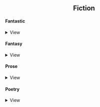 <h2 align="center">Fiction</h2>


#### Fantastic
<details>
    <summary>View</summary>

- [x] Мы (Замятин)`[224/224]`
- [x] Нейромант (Уильям Гибсон)`[232/232]`
- [x] Джонни Мнемоник (Уильям Гибсон)`[23/23]`
- [ ] Граф Ноль (Уильям Гибсон)`[0/260]`
- [ ] Мона Лиза овердрайв (Уильям Гибсон)`[0/272]`
- [ ] Пикник на обочине (Стругацкие)`[0/256]`
- [ ] Понедельник начинается в субботу (Стругацкие)`[0/320]`
- [ ] Трудно быть богом (Стругацкие)`[0/224]`
- [ ] Хищные вещи века (Стругацкие)`[0/256]`
- [ ] Облик грядущего (Уэллс Герберт Джордж)`[0/180]`
- [ ] Возвращение со звезд (Станислав Лем)`[0/320]`
- [ ] Эдем (Станислав Лем)`[0/320]`
- [ ] Куколки (Джон Уиндем)`[0/288]`
- [ ] День триффидов (Джон Уиндем)`[0/320]`
- [ ] Любовь в тумане будущего (Андрей Васильевич Марсов)`[0/18]`
- [x] Зона поражения (В.Орехов)`[416/416]`
- [x] Линия огня (В. Орехов)`[416/416]`
- [x] Дезертир (А.Степанов)`[320/320]`

</details>


#### Fantasy
<details>
    <summary>View</summary>

- [x] Игра престолов (Джордж Мартин)`[864/864]`
- [x] Мастер и Маргарита (Булгаков)`[416/416]`
- [x] Хоббит, или Туда и обратно (Толкин)`[310/310]`
- [ ] Облачный атлас (Митчелл)`[0/704]`
- [ ] Меч истины (Терри Гудкайнд)`[0/6952]`
    - [x] Первое правило волшебника`[836/836]`
    - [x] Камень Слёз`[982/982]`
    - [x] Защитники паствы`[623/623]`
    - [x] Храм Ветров`[528/528]`
    - [ ] Дух огня`[0/800]`
    - [ ] Вера падших`[0/557]`
    - [ ] Столпы Творения`[0/608]`
    - [ ] Голая империя`[0/672]`
    - [ ] Огненная цепь`[0/672]`
    - [ ] Призрак`[0/673]`

</details>

#### Prose
<details>
    <summary>View</summary>

- [x] Всадник без головы (Майн Рид)`[494/494]`
- [x] Мартин Иден (Джек Лондон)`[416/416]`
- [ ] Бесконечная шутка (Уоллес Д.Ф.)`[0/1280]`
- [ ] Улисс (Джеймс Джойс)`[0/730]`
- [ ] Поминки по Финнегану (Джеймс Джойс)`[0/600]`
- [ ] Радуга земного тяготения (Томас Пинчон)`[0/760]`
- [x] Над пропастью во ржи (Джером Сэлинджер)`[190/190]`
- [x] Человек, который смеялся (Джером Сэлинджер)`[16/16]`
- [x] В лодке (Джером Сэлинджер)`[11/11]`
- [x] Преступление и наказание (Достоевский)`[608/608]`
- [x] Гордость и предубеждение (Джейн Остин)`[416/416]`
- [ ] Унесённые ветром (Маргарет Митчелл)`[0/672]`
- [x] Повелитель мух (Уильям Голдинг)`[318/318]`
- [ ] Поющие в терновнике (Колин Маккалоу)`[0/692]`
- [ ] Трое в лодке, не считая собаки (Джером)`[0/228]`
- [ ] Случаи (Хармс)`[0/720]`
- [x] Над кукушкиным гнездом (Кен Кизи)`[414/414]`
- [ ] Вино из одуванчиков (Брэдбэри)`[0/320]`
- [ ] Граф Монте-Кристо (Дюма)`[0/1216]`
- [ ] Я ем тишину ложками (Майкл Финкель)`[0/256]`
- [ ] В темноте (Даниэль Пайснер, Кристина Хигер)`[0/288]`
- [ ] Обожженные языки (Паланик)`[0/352]`
- [x] Исчезнувшая (Гиллиан Флинн)`[512/512]`
- [ ] Илиада (Гомер)`[0/576]`
- [ ] Одиссея (Гомер)`[0/416]`
- [ ] Сердца трёх (Джек Лондон)`[0/368]`
- [ ] Американские боги (Нил Гейман)`[0/640]`
- [ ] Письма незнакомке (Андре Моруа)`[0/224]`
- [ ] Убить пересмешника (Харпер Ли)`[0/416]`
- [ ] Семь смертей (Эвелины Хардкасл)`[0/512]`
- [ ] Триумфальная арка (Эрих Мария Ремарк)`[0/640]`
- [ ] Время жить и время умирать (Ремарк)`[0/448]`
- [ ] Черный обелиск (Ремарк)`[0/480]`
- [ ] Атлант расправил плечи (Айн Рэнд)`[0/1408]`
  - [ ] Ч. I. Непротивление`[0/436]`
  - [ ] Ч. II. Или -или.`[0/424]`
  - [ ] Ч. III. А есть А`[0/538]`
- [x] О дивный новый мир (Олдос Хаксли)`[352/352]`
- [x] Ярмарка Тщеславия (Уильям Теккерей)`[933/933]`
- [ ] Котлован (Андрей Платонов)`[0/192]`
- [ ] Кристина (Стивен Кинг)`[0/544]`
- [ ] Мизери (Стивен Кинг)`[0/384]`
- [ ] Чужак (Стивен Кинг)`[0/576]`
- [ ] Под стеклянным колпаком (Сильвия Плат)`[0/320]`
- [ ] Театр (Уильям Сомерсет Моэм)`[0/320]`
- [ ] Бремя страстей человеческих (Уильям Сомерсет Моэм)`[0/800]`
- [ ] Игра в бисер (Герман Гессе)`[0/512]`
- [x] Демиан (Герман Гессе)`[224/224]`
- [ ] Осень патриарха (Габриэль Гарсиа Маркес)`[0/416]`
- [x] Девяносто третий год (Виктор Гюго)`[425/425]`
- [ ] Человек, который смеется (Виктор Гюго)`[0/704]`
- [ ] Отель (Артур Хейли)`[0/608]`
- [ ] Что делать? (Николай Чернышевский)`[0/576]`
- [ ] Двадцать четыре часа из жизни женщины (Стефан Цвейг)`[0/288]`
- [ ] Война миров (Герберт Уэллс)`[0/288]`
- [ ] Железная пята (Джек Лондон)`[0/352]`
- [ ] Странная история доктора Джекила и мистера Хайда (Роберт Стивенсон)`[0/416]`
- [ ] Шагреневая кожа (Оноре де Бальзак)`[0/320]`
- [ ] Механическое пианино (Курт Воннегут)`[0/416]`
- [ ] Завтрак для чемпионов (Курт Воннегут)`[0/288]`
- [ ] Добро пожаловать в обезьянник (Курт Воннегут)`[0/384]`
- [ ] Колыбель для кошки (Курт Воннегут)`[0/288]`
- [ ] Чума (Альбер Камю)`[0/384]`
- [ ] Бабушка велела кланяться и передать, что просит прощения (Фредрик Бакман)`[0/480]`
- [ ] Сто лет одиночества (Габриэль Гарсиа Маркес)`[0/544]`
- [ ] Цветы для Элджернона (Дэниел Киз)`[0/382]`
- [ ] Тошнота (Жан-Поль Сартр)`[0/320]`
- [ ] Возраст зрелости (Жан-Поль Сартр)`[0/416]`
- [ ] Стена и другие новеллы (Жан-Поль Сартр)`[0/288]`
- [ ] Почтительная потаскушка (Жан-Поль Сартр)`[0/256]`
- [ ] Шоколад (Джоанн Харрис)`[0/352]`
- [ ] Тень ветра (Карлос Сафон)`[0/576]`
- [ ] Одиннадцать минут (Пауло Коэльо)`[0/320]`
- [ ] Божественная комедия (Данте Алигьери)`[0/800]`
- [ ] Процесс (Франц Кафка)`[0/288]`
- [ ] Джейн Эйр (Шарлотта Бронте)`[0/672]`
- [ ] Посторонний. Миф о Сизифе. Калигула (Альбер Камю)`[0/384]`
- [ ] Падение. Изгнание и царство (Альбер Камю)`[0/320]`
- [ ] Между прошлым и будущим (Карен Уайт)`[0/413]`
- [ ] Большие надежды (Диккенс)`[0/485]`
- [ ] Собор Парижской Богоматери (Виктор Гюгю)`[0/592]`
- [ ] Гроздья гнева (Джон Стейнбек)`[0/608]`
- [ ] К востоку от Эдема (Джон Стейнбек)`[0/960]`
- [ ] О мышах и людях. Жемчужина (Джон Стейнбек)`[0/256]`
- [ ] Американская трагедия (Теодор Драйзер)`[0/1024]`
- [ ] Волшебная гора (Томас Манн)`[0/928]`
- [ ] Шум и ярость (Уильям Фолкнер)`[0/416]`
- [ ] Осквернитель праха (Уильям Фолкнер)`[0/320]`
- [ ] Голод (Кнут Гамсун)`[0/224]`
- [ ] Пан. Виктория (Кнут Гамсун)`[0/288]`
- [ ] Солнечные берега реки Леты (Ирвин Шоу)`[0/384]`
- [ ] Богоматерь цветов (Жан Жене)`[0/226]`
- [ ] Чудо о розе (Жан Жене)`[0/289]`
- [ ] Дневник вора (Жан Жене)`[0/213]`
- [ ] Кармилла (Джозеф Шеридан Ле Фаню)`[0/71]`
- [ ] Американский герой (Ларри Бейнхарт)`[0/409]`
- [ ] Избранное (Гофмансталь)`[0/844]`
- [ ] В чем моя вера? (Толстой Лев)`[0/216]`
- [ ] Исповедь (Толстой Лев)`[0/152]`
- [ ] Что такое искусство (Толстой Лев)`[0/189]`
- [ ] Поворот винта (Генри Джеймс)`[0/608]`
- [x] Ты (Кэролайн Кепнес)`[352/352]`
- [x] Повесть о ненастоящем человеке (Сергей Сергеевич Минаев)`[350/350]`
- [ ] Сатанинские стихи (Ахмед Салман Рушди)`[0/927]`
- [ ] Бледный огонь (Владимир Набоков)`[0/327]`
- [ ] Заводной апельсин (Энтони Бёрджесс)`[0/256]`
- [ ] Грозовой перевал (Эмили Бронте)`[0/416]`
- [ ] Мальчик глотает Вселенную (Трент Далтон)`[0/512]`
- [ ] Бегство от свободы (Эрих Фромм)`[0/288]`
- [x] Человек, который спит (Жорж Перек)`[128/128]`
- [ ] Географ глобус пропил (Алексей Иванов)`[0/448]`
- [x] Дон Кихот (Мигель де Сервантес Сааведра)`[798/798]`
  - [x] Часть первая`[381/381]`
  - [x] Часть вторая`[417/417]`
- [x] Пляж (Алекс Гарленд)`[416/416]`
- [ ] Двойник (Жозе Сарамаго)
- [ ] Коллекционер (Джон Фаулз)
- [ ] Волхв (Джон Фаулз)
- [ ] Маска Красной смерти (Эдгар Аллан По)
- [ ] Не только апельсины (Джанет Уинтерсон)
- [ ] Бедные люди (Достоевский)
- [ ] Принц Госплана (Виктор Пелевин)
- [ ] Надвигается беда (Рэй Брэдбери)
- [x] Кому на Руси жить хорошо (Некрасов)
- [x] Демон (Лермонтов)`[29/29]`
- [x] Мцыри (Лермонтов)`[20/20]`
- [x] Люди и страсти (Лермонтов)`[62/62]`
- [x] Странный человек (Лермонтов)`[63/63]`
- [ ] Маскарад (Лермонтов)
- [ ] Герой нашего времени (Лермонтов)
- [ ] Гаргантюа и Пантагрюэль (Франсуа Рабле)
- [ ] Братья Карамазовы (Достоевский)
- [ ] Анна Каренина (Лев Толстой)
- [ ] Шинель (Гоголь)
- [ ] Иуда Искариот (Леонид Николаевич Андреев)
- [ ] Клуб убийц Букв (Сигизмунд Доминикович Кржижановский)

</details>


#### Poetry
<details>
    <summary>View</summary>

- [x] Великий дух (Перси Биш Шелли)`[416/416]`
- [x] Сонеты (Шекспир)`[154/154]`
- [ ] Поэтический мир прерафаэлитов`[0/207]`
- [ ] Королевские идиллии (Теннисон)`[0/423]`
- [x] Улисс (Теннисон)`[3/3]`
- [x] Сэр Галахад (Теннисон)`[3/3]`
- [x] Стихотворения (Теннисон)`[57/57]`
- [ ] Стихотворения. Пьесы (Эмиль Верхарн, Морис Метерлинк)`[0/601]`
- [ ] Вечный слушатель`[0/651]`
- [ ] Английская классическая эпиграмма`[0/73]`
- [ ] Возвращенный рай (Джон Мильтон)`[0/60]`
- [ ] Стихотворения (Джон Мильтон)`[0/63]`
- [ ] Потерянный рай. Возвращенный рай. Другие поэтические произведения (Джон Мильтон)`[0/886]`
- [ ] Стихи и поэмы (Роберт Саути)`[0/963]`
- [ ] Письма (Джон Китс)`[0/115]`
- [ ] Стихотворения и поэмы (Джон Китс)`[0/244]`
- [ ] Сонеты (Луиш де Камоэнс)`[0/21]`
- [ ] Лузиады. Сонеты (Луиш де Камоэнс)`[0/490]`
- [ ] Элегия тени (Фернандо Пессоа)`[0/73]`
- [ ] Лирика (Фернандо Пессоа)`[0/224]`
- [ ] Валезанские катрены (Райнер Мария Рильке)`[0/11]`
- [ ] Жизнь девы Марии (Райнер Мария Рильке)`[0/11]`
- [ ] Стихи (Райнер Мария Рильке)`[0/21]`
- [ ] Зеленый дом (Теодор Крамер)`[0/130]`
- [ ] Трагедии (Йост ван ден Вондел)`[0/395]`
- [ ] Избранные стихи (Киплинг)`[0/331]`
- [ ] Собрание сочинений (Брюсов)`[0/1298]`
  - [ ] Том I. Стихотворения 1892-1909`[0/445]`
  - [ ] Том II. Стихотворения 1909-1917`[0/330]`
  - [ ] Том III. Стихотворения 1918-1924 `[0/523]`
- [ ] Эллинские поэты. VIII -III вв. до н. э.`[0/463]`
- [ ] Собрание стихотворений (Силвия Плат)`[0/436]`
- [ ] Анналы (Отрывки) (Квинт Энний)`[0/4]`
- [ ] Полное собрание стихотворений (Кавафис)`[0/505]`
- [ ] Русская кавафиана (Кавафис)`[0/656]`
- [ ] Стихотворения (Верлен)`[0/1375]`
  - [ ] Том I`[0/844]`
  - [ ] Том II`[0/531]`
- [ ] Октавия (Сенека)`[0/40]`
- [ ] Федра (Сенека)`[0/43]`
- [ ] Новые стихотворения (Рильке)`[0/338]`
- [ ] Валезанские катрены (Рильке)`[0/11]`
- [ ] Жизнь девы Марии (Рильке)`[0/11]`
- [ ] Сады (Рильке)`[0/26]`

</details>


<!--
Уильям Хенли (1849 - 1903)
Линда Гудмен (1925 - 1995)
Уильям Фолкнер (1897 - 1962)
Хайди Джулавитс (1968 - ...)
Джером Дэвид Сэлинджер (1919 - 2010)
Сполдинг Грей (1941 - 2004)
Джонатан Франзен (1959 - ...)
Эдит Уортон
Трумен Капоте
Лина Данэм
Эдвард Эстлин Каммингс
Дон Делилло
Стивен Крейн
Джек Керуак
мег вулицер
Сол Беллоу
Деннис Лихейн
Эдвин Арлингтон Робинсон
Жан Кокто
Владимир Владимирович Набоков
Майкл Каннингем
Уильям Шекспир
Чарльз Диккенс
Перси Биши Шелли
Джордж Гордон Байрон
Роберт Бёрнс
Шарлотта Бронте
Джордж Бернард Шоу
Джон Голсуорси
Джером Клапка Джером
Фрэнсис Скотт Фицджеральд
Поль Верлен
Вирджиния Вулф
Эдгар Уоллес
Генрих Корнелий Агриппа Неттесгеймский
Парацельс
Ринг Ларднер
Томас Харди
Руперт Брук
Эмили Дикинсон
Владимир Сорокин
Сергей Болмат
Михаил Юрьевич Елизаров
Александр Исаевич Солженицын
Александр Николаевич Радищев
Уильям Сьюард Берроуз
Мэри Карр
Харуки Мураками
Роберто Боланьо
Джонатан Франзен
Хантер Стоктон Томпсон
-->
